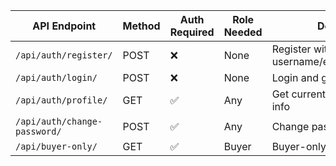 | API Endpoint                 | Method | Auth Required | Role Needed | Description                                |
| ---------------------------- | ------ | ------------- | ----------- | ------------------------------------------ |
| `/api/auth/register/`        | POST   | ❌             | None        | Register with username/email/password/role |
| `/api/auth/login/`           | POST   | ❌             | None        | Login and get JWT tokens                   |
| `/api/auth/profile/`         | GET    | ✅             | Any         | Get current logged-in user info            |
| `/api/auth/change-password/` | POST   | ✅             | Any         | Change password                            |
| `/api/buyer-only/`           | GET    | ✅             | Buyer       | Buyer-only route                           |
